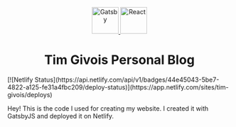 <p align="center">
  <a href="https://www.gatsbyjs.org">
    <img alt="Gatsby" src="https://www.gatsbyjs.org/monogram.svg" width="60" />
  </a>
  <a href="https://www.reactjs.org">
    <img alt="React" src="https://upload.wikimedia.org/wikipedia/commons/thumb/a/a7/React-icon.svg/1280px-React-icon.svg.png" width="60" />
  </a>
</p>
<h1 align="center">
  Tim Givois Personal Blog
</h1>
[![Netlify Status](https://api.netlify.com/api/v1/badges/44e45043-5be7-4822-a125-fe31a4fbc209/deploy-status)](https://app.netlify.com/sites/tim-givois/deploys)

Hey! This is the code I used for creating my website. I created it with GatsbyJS and deployed it on Netlify.
